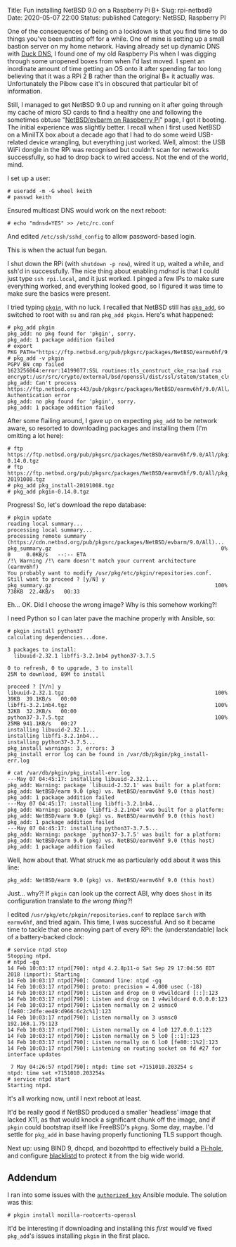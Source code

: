 Title: Fun installing NetBSD 9.0 on a Raspberry Pi B+
Slug: rpi-netbsd9
Date: 2020-05-07 22:00
Status: published
Category: NetBSD, Raspberry PI

One of the consequences of being on a lockdown is that you find time to do things you've been putting off for a while. One of mine is setting up a small bastion server on my home network. Having already set up dynamic DNS with [Duck DNS](https://www.duckdns.org/), I found one of my old Raspberry Pis when I was digging through some unopened boxes from when I'd last moved. I spent an inordinate amount of time getting an OS onto it after spending far too long believing that it was a RPi 2 B rather than the original B+ it actually was. Unfortunately the Pibow case it's in obscured that particular bit of information.

Still, I managed to get NetBSD 9.0 up and running on it after going through my cache of micro SD cards to find a healthy one and following the sometimes obtuse "[NetBSD/evbarm on Raspberry Pi](https://wiki.netbsd.org/ports/evbarm/raspberry_pi/)" page, I got it booting. The initial experience was slightly better. I recall when I first used NetBSD on a MiniITX box about a decade ago that I had to do some weird USB-related device wrangling, but everything just worked. Well, almost: the USB WiFi dongle in the RPi was recognised but couldn't scan for networks successfully, so had to drop back to wired access. Not the end of the world, mind.

I set up a user:

```console
# useradd -m -G wheel keith
# passwd keith
```

Ensured multicast DNS would work on the next reboot:

```console
# echo "mdnsd=YES" >> /etc/rc.conf
```

And edited `/etc/ssh/sshd_config` to allow password-based login.

This is when the actual fun began.

I shut down the RPi (with `shutdown -p now`), wired it up, waited a while, and ssh'd in successfully. The nice thing about enabling _mdnsd_ is that I could just type `ssh rpi.local`, and it just worked. I pinged a few IPs to make sure everything worked, and everything looked good, so I figured it was time to make sure the basics were present.

I tried typing [`pkgin`](http://pkgin.net/), with no luck. I recalled that NetBSD still has [`pkg_add`](https://netbsd.gw.com/cgi-bin/man-cgi?pkg_add++NetBSD-current), so switched to root with `su` and ran `pkg_add pkgin`. Here's what happened:

```console
# pkg_add pkgin
pkg_add: no pkg found for 'pkgin', sorry.
pkg_add: 1 package addition failed
# export PKG_PATH="https://ftp.netbsd.org/pub/pkgsrc/packages/NetBSD/earmv6hf/9.0/All/"
# pkg_add -v pkgin
PGPV_BN_cmp failed
1623256064:error:14199077:SSL routines:tls_construct_cke_rsa:bad rsa encrypt:/usr/src/crypto/external/bsd/openssl/dist/ssl/statem/statem_clnt.c:3019:
pkg_add: Can't process https://ftp.netbsd.org:443/pub/pkgsrc/packages/NetBSD/earmv6hf/9.0/All//pkgin*: Authentication error
pkg_add: no pkg found for 'pkgin', sorry.
pkg_add: 1 package addition failed
```

After some flailing around, I gave up on expecting `pkg_add` to be network aware, so resorted to downloading packages and installing them (I'm omitting a lot here):

```console
# ftp https://ftp.netbsd.org/pub/pkgsrc/packages/NetBSD/earmv6hf/9.0/All/pkgin-0.14.0.tgz
# ftp https://ftp.netbsd.org/pub/pkgsrc/packages/NetBSD/earmv6hf/9.0/All/pkg_install-20191008.tgz
# pkg_add pkg_install-20191008.tgz
# pkg_add pkgin-0.14.0.tgz
```

Progress! So, let's download the repo database:

```console
# pkgin update
reading local summary...
processing local summary...
processing remote summary (https://cdn.netbsd.org/pub/pkgsrc/packages/NetBSD/evbarm/9.0/All)...
pkg_summary.gz                                                      0%    0     0.0KB/s   --:-- ETA
/!\ Warning /!\ earm doesn't match your current architecture (earmv6hf)
You probably want to modify /usr/pkg/etc/pkgin/repositories.conf.
Still want to proceed ? [y/N] y
pkg_summary.gz                                                    100%  738KB  22.4KB/s   00:33
```

Eh... OK. Did I choose the wrong image? Why is this somehow working?!

I need Python so I can later pave the machine properly with Ansible, so:

```console
# pkgin install python37
calculating dependencies...done.

3 packages to install:
  libuuid-2.32.1 libffi-3.2.1nb4 python37-3.7.5

0 to refresh, 0 to upgrade, 3 to install
25M to download, 89M to install

proceed ? [Y/n] y
libuuid-2.32.1.tgz                                                100%   39KB  39.1KB/s   00:00
libffi-3.2.1nb4.tgz                                               100%   32KB  32.2KB/s   00:00
python37-3.7.5.tgz                                                100%   25MB 941.1KB/s   00:27
installing libuuid-2.32.1...
installing libffi-3.2.1nb4...
installing python37-3.7.5...
pkg_install warnings: 3, errors: 3
pkg_install error log can be found in /var/db/pkgin/pkg_install-err.log

# cat /var/db/pkgin/pkg_install-err.log
---May 07 04:45:17: installing libuuid-2.32.1...
pkg_add: Warning: package `libuuid-2.32.1' was built for a platform:
pkg_add: NetBSD/earm 9.0 (pkg) vs. NetBSD/earmv6hf 9.0 (this host)
pkg_add: 1 package addition failed
---May 07 04:45:17: installing libffi-3.2.1nb4...
pkg_add: Warning: package `libffi-3.2.1nb4' was built for a platform:
pkg_add: NetBSD/earm 9.0 (pkg) vs. NetBSD/earmv6hf 9.0 (this host)
pkg_add: 1 package addition failed
---May 07 04:45:17: installing python37-3.7.5...
pkg_add: Warning: package `python37-3.7.5' was built for a platform:
pkg_add: NetBSD/earm 9.0 (pkg) vs. NetBSD/earmv6hf 9.0 (this host)
pkg_add: 1 package addition failed
```

Well, how about that. What struck me as particularly odd about it was this line:

```text
pkg_add: NetBSD/earm 9.0 (pkg) vs. NetBSD/earmv6hf 9.0 (this host)
```

Just... why?! If `pkgin` can look up the correct ABI, why does `$host` in its configuration translate to _the wrong thing_?!

I edited `/usr/pkg/etc/pkgin/repositories.conf` to replace `$arch` with `earmv6hf`, and tried again. This time, I was successful. And so it became time to tackle that one annoying part of every RPi: the (understandable) lack of a battery-backed clock:

```console
# service ntpd stop
Stopping ntpd.
# ntpd -gq
14 Feb 10:03:17 ntpd[790]: ntpd 4.2.8p11-o Sat Sep 29 17:04:56 EDT 2018 (import): Starting
14 Feb 10:03:17 ntpd[790]: Command line: ntpd -gq
14 Feb 10:03:17 ntpd[790]: proto: precision = 4.000 usec (-18)
14 Feb 10:03:17 ntpd[790]: Listen and drop on 0 v6wildcard [::]:123
14 Feb 10:03:17 ntpd[790]: Listen and drop on 1 v4wildcard 0.0.0.0:123
14 Feb 10:03:17 ntpd[790]: Listen normally on 2 usmsc0 [fe80::2dfe:ee49:d966:6c2c%1]:123
14 Feb 10:03:17 ntpd[790]: Listen normally on 3 usmsc0 192.168.1.75:123
14 Feb 10:03:17 ntpd[790]: Listen normally on 4 lo0 127.0.0.1:123
14 Feb 10:03:17 ntpd[790]: Listen normally on 5 lo0 [::1]:123
14 Feb 10:03:17 ntpd[790]: Listen normally on 6 lo0 [fe80::1%2]:123
14 Feb 10:03:17 ntpd[790]: Listening on routing socket on fd #27 for interface updates

 7 May 04:26:57 ntpd[790]: ntpd: time set +7151010.203254 s
ntpd: time set +7151010.203254s
# service ntpd start
Starting ntpd.
```

It's all working now, until I next reboot at least.

It'd be really good if NetBSD produced a smaller 'headless' image that lacked X11, as that would knock a significant chunk off the image, and if `pkgin` could bootstrap itself like FreeBSD's `pkgng`. Some day, maybe. I'd settle for `pkg_add` in base having properly functioning TLS support though.

Next up: using BIND 9, dhcpd, and bozohttpd to effectively build a [Pi-hole](https://pi-hole.net/), and configure [blacklistd](https://netbsd.gw.com/cgi-bin/man-cgi?blacklistd+8) to protect it from the big wide world.

## Addendum

I ran into some issues with the [`authorized_key`](https://docs.ansible.com/ansible/latest/modules/authorized_key_module.html) Ansible module. The solution was this:

```console
# pkgin install mozilla-rootcerts-openssl
```

It'd be interesting if downloading and installing this _first_ would've fixed `pkg_add`'s issues installing `pkgin` in the first place.

